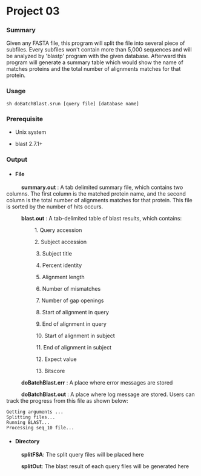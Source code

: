 # Project 03

### Summary
Given any FASTA file, this program will split the file into several piece of subfiles. Every subfiles won't contain more than 5,000 sequences and will be analyzed by 'blastp' program with the given database. Afterward this program will generate a summary table which would show the name of matches proteins and the total number of alignments matches for that protein.

### Usage
```
sh doBatchBlast.srun [query file] [database name]
```

### Prerequisite
* Unix system

* blast 2.7.1+

### Output
  * #### File

  &nbsp;&nbsp;&nbsp;&nbsp;
  &nbsp;&nbsp;&nbsp;&nbsp; **summary.out** : A tab delimited summary file, which contains two columns. The first column is the matched protein name, and the second column is the total number of alignments matches for that protein.  This file is sorted by the number of hits occurs.  

  &nbsp;&nbsp;&nbsp;&nbsp;
  &nbsp;&nbsp;&nbsp;&nbsp; **blast.out** : A tab-delimited table of blast results, which contains:

  &nbsp;&nbsp;&nbsp;&nbsp;
  &nbsp;&nbsp;&nbsp;&nbsp;
  &nbsp;&nbsp;&nbsp;&nbsp;
  &nbsp;&nbsp;&nbsp;&nbsp;1.	Query accession

  &nbsp;&nbsp;&nbsp;&nbsp;
  &nbsp;&nbsp;&nbsp;&nbsp;
  &nbsp;&nbsp;&nbsp;&nbsp;
  &nbsp;&nbsp;&nbsp;&nbsp;2.	Subject accession

  &nbsp;&nbsp;&nbsp;&nbsp;
  &nbsp;&nbsp;&nbsp;&nbsp;
  &nbsp;&nbsp;&nbsp;&nbsp;
  &nbsp;&nbsp;&nbsp;&nbsp;  3.	Subject title

  &nbsp;&nbsp;&nbsp;&nbsp;
  &nbsp;&nbsp;&nbsp;&nbsp;
  &nbsp;&nbsp;&nbsp;&nbsp;
  &nbsp;&nbsp;&nbsp;&nbsp;  4.	Percent identity

  &nbsp;&nbsp;&nbsp;&nbsp;
  &nbsp;&nbsp;&nbsp;&nbsp;
  &nbsp;&nbsp;&nbsp;&nbsp;
  &nbsp;&nbsp;&nbsp;&nbsp;  5.	Alignment length

  &nbsp;&nbsp;&nbsp;&nbsp;
  &nbsp;&nbsp;&nbsp;&nbsp;
  &nbsp;&nbsp;&nbsp;&nbsp;
  &nbsp;&nbsp;&nbsp;&nbsp;  6.	Number of mismatches

  &nbsp;&nbsp;&nbsp;&nbsp;
  &nbsp;&nbsp;&nbsp;&nbsp;
  &nbsp;&nbsp;&nbsp;&nbsp;
  &nbsp;&nbsp;&nbsp;&nbsp;  7.	Number of gap openings

  &nbsp;&nbsp;&nbsp;&nbsp;
  &nbsp;&nbsp;&nbsp;&nbsp;
  &nbsp;&nbsp;&nbsp;&nbsp;
  &nbsp;&nbsp;&nbsp;&nbsp;  8.	Start of alignment in query

  &nbsp;&nbsp;&nbsp;&nbsp;
  &nbsp;&nbsp;&nbsp;&nbsp;
  &nbsp;&nbsp;&nbsp;&nbsp;
  &nbsp;&nbsp;&nbsp;&nbsp;  9.	End of alignment in query

  &nbsp;&nbsp;&nbsp;&nbsp;
  &nbsp;&nbsp;&nbsp;&nbsp;
  &nbsp;&nbsp;&nbsp;&nbsp;
  &nbsp;&nbsp;&nbsp;&nbsp;  10.	Start of alignment in subject

  &nbsp;&nbsp;&nbsp;&nbsp;
  &nbsp;&nbsp;&nbsp;&nbsp;
  &nbsp;&nbsp;&nbsp;&nbsp;
  &nbsp;&nbsp;&nbsp;&nbsp;  11.	End of alignment in subject

  &nbsp;&nbsp;&nbsp;&nbsp;
  &nbsp;&nbsp;&nbsp;&nbsp;
  &nbsp;&nbsp;&nbsp;&nbsp;
  &nbsp;&nbsp;&nbsp;&nbsp;  12.	Expect value

  &nbsp;&nbsp;&nbsp;&nbsp;
  &nbsp;&nbsp;&nbsp;&nbsp;
  &nbsp;&nbsp;&nbsp;&nbsp;
  &nbsp;&nbsp;&nbsp;&nbsp;  13.	Bitscore

  &nbsp;&nbsp;&nbsp;&nbsp;
  &nbsp;&nbsp;&nbsp;&nbsp; **doBatchBlast.err** : A place where error messages are stored

  &nbsp;&nbsp;&nbsp;&nbsp;
  &nbsp;&nbsp;&nbsp;&nbsp; **doBatchBlast.out** : A place where log message are stored. Users can track the progress from this file as shown below:

  ```
  Getting arguments ...
  Splitting files...
  Running BLAST...
  Processing seq_10 file...
  ```


  * #### Directory
  &nbsp;&nbsp;&nbsp;&nbsp;
  &nbsp;&nbsp;&nbsp;&nbsp;  **splitFSA**: The split query files will be placed here

  &nbsp;&nbsp;&nbsp;&nbsp;
  &nbsp;&nbsp;&nbsp;&nbsp;  **splitOut**: The blast result of each query files will be generated here
